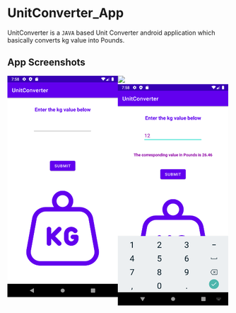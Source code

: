# UnitConverter_App
UnitConverter is a `JAVA` based Unit Converter android application which basically converts kg value into Pounds.

## App Screenshots

![](images/Screenshot_1633616887.png)
<a href="">
<img src="https://github.com/akayush1108/UnitConverter_App/blob/master/Image/Screenshot_1633616925.png"
align="left"
height="500"
width="250">
<img src="https://github.com/akayush1108/UnitConverter_App/blob/master/Image/Screenshot_1633616887.png"
align="left"
height="500"
width="250">

</a>
